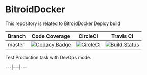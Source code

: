 # BitroidDocker
This repository is related to BitroidDocker Deploy build


Branch | Code Coverage | CircleCI | Travis CI
---|---|---|---
master|[![Codacy Badge](https://api.codacy.com/project/badge/Grade/abcb73b6afb549ec9fc3600a22ff6d2a)](https://www.codacy.com/app/hemanth22hemu/BitroidDocker?utm_source=github.com&amp;utm_medium=referral&amp;utm_content=hemanth22/BitroidDocker&amp;utm_campaign=Badge_Grade)|[![CircleCI](https://circleci.com/gh/hemanth22/BitroidDocker.svg?style=svg)](https://circleci.com/gh/hemanth22/BitroidDocker)|[![Build Status](https://travis-ci.org/hemanth22/BitroidDocker.svg?branch=master)](https://travis-ci.org/hemanth22/BitroidDocker)


Test Production task with DevOps mode.

---|---|---
